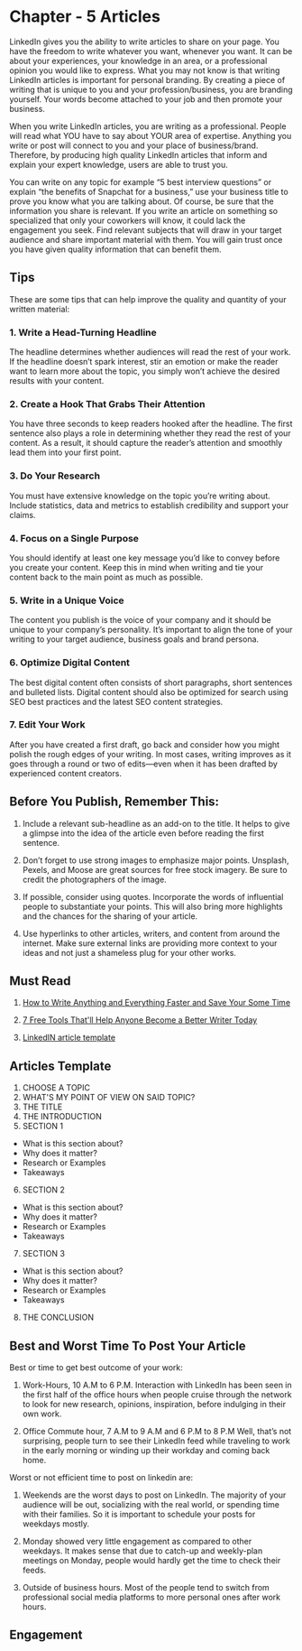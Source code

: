 # Chapter - 5 Articles 
LinkedIn gives you the ability to write articles to share on your page. You have the freedom to write whatever you want, whenever you want. It can be about your experiences, your knowledge in an area, or a professional opinion you would like to express. What you may not know is that writing LinkedIn articles is important for personal branding. By creating a piece of writing that is unique to you and your profession/business, you are branding yourself. Your words become attached to your job and then promote your business.

When you write LinkedIn articles, you are writing as a professional. People will read what YOU have to say about YOUR area of expertise. Anything you write or post will connect to you and your place of business/brand. Therefore, by producing high quality LinkedIn articles that inform and explain your expert knowledge, users are able to trust you. 

You can write on any topic for example “5 best interview questions” or explain “the benefits of Snapchat for a business,” use your business title to prove you know what you are talking about. Of course, be sure that the information you share is relevant. If you write an article on something so specialized that only your coworkers will know, it could lack the engagement you seek. Find relevant subjects that will draw in your target audience and share important material with them. You will gain trust once you have given quality information that can benefit them.

## Tips 
These are some tips that can help improve the quality and quantity of your written material:

### 1. Write a Head-Turning Headline
 The headline determines whether audiences will read the rest of your work. If the headline doesn’t spark interest, stir an emotion or make the reader want to learn more about the topic, you simply won’t achieve the desired results with your content.

### 2. Create a Hook That Grabs Their Attention
 You have three seconds to keep readers hooked after the headline. The first sentence also plays a role in determining whether they read the rest of your content. As a result, it should capture the reader’s attention and smoothly lead them into your first point.

### 3. Do Your Research
 You must have extensive knowledge on the topic you’re writing about. Include statistics, data and metrics to establish credibility and support your claims.

### 4. Focus on a Single Purpose
 You should identify at least one key message you’d like to convey before you create your content. Keep this in mind when writing and tie your content back to the main point as much as possible.

### 5. Write in a Unique Voice
 The content you publish is the voice of your company and it should be unique to your company’s personality. It’s important to align the tone of your writing to your target audience, business goals and brand persona.

### 6. Optimize Digital Content
 The best digital content often consists of short paragraphs, short sentences and bulleted lists. Digital content should also be optimized for search using SEO best practices and the latest SEO content strategies.

### 7. Edit Your Work
 After you have created a first draft, go back and consider how you might polish the rough edges of your writing. In most cases, writing improves as it goes through a round or two of edits—even when it has been drafted by experienced content creators.

## Before You Publish, Remember This:
1. Include a relevant sub-headline as an add-on to the title. It helps to give a glimpse into the idea of the article even before reading the first sentence.

2. Don’t forget to use strong images to emphasize major points. Unsplash, Pexels, and Moose are great sources for free stock imagery. Be sure to credit the photographers of the image.

3. If possible, consider using quotes. Incorporate the words of influential people to substantiate your points. This will also bring more highlights and the chances for the sharing of your article.

4. Use hyperlinks to other articles, writers, and content from around the internet. Make sure external links are providing more context to your ideas and not just a shameless plug for your other works.

 ## Must Read

 1. [How to Write Anything and Everything Faster and Save Your Some Time](https://www.themuse.com/advice/how-to-write-anything-and-everything-faster-and-save-yourself-some-time)
 
 2. [7 Free Tools That'll Help Anyone Become a Better Writer Today](https://www.themuse.com/advice/7-free-tools-thatll-help-anyone-become-a-better-writer-today)

 3. [LinkedIN article template](https://www.linkedin.com/pulse/linkedin-article-template-minja-smura/)

## Articles Template
1. CHOOSE A TOPIC
2. WHAT'S MY POINT OF VIEW ON SAID TOPIC?
3. THE TITLE
4. THE INTRODUCTION
5. SECTION 1
  - What is this section about?
  - Why does it matter?
  - Research or Examples
  - Takeaways
6. SECTION 2
  - What is this section about?
  - Why does it matter?
  - Research or Examples
  - Takeaways
7. SECTION 3
  - What is this section about?
  - Why does it matter?
  - Research or Examples  
  - Takeaways
8. THE CONCLUSION

## Best and Worst Time To Post Your Article
Best or time to get best outcome of your work:
 1. Work-Hours, 10 A.M to 6 P.M. 
 Interaction with LinkedIn has been seen in the first half of the office hours when people cruise through the network to look for new research, opinions, inspiration, before indulging in their own work.

 2. Office Commute hour, 7 A.M to 9 A.M and 6 P.M to 8 P.M 
  Well, that’s not surprising, people turn to see their LinkedIn feed while traveling to work in the early morning or winding up their workday and coming back home.

Worst or not efficient time to post on linkedin are:

1. Weekends are the worst days to post on LinkedIn. The majority of your audience will be out, socializing with the real world, or spending time with their families. So it is important to schedule your posts for weekdays mostly.

2. Monday showed very little engagement as compared to other weekdays. It makes sense that due to catch-up and weekly-plan meetings on Monday, people would hardly get the time to check their feeds.

3. Outside of business hours. Most of the people tend to switch from professional social media platforms to more personal ones after work hours.

## Engagement 